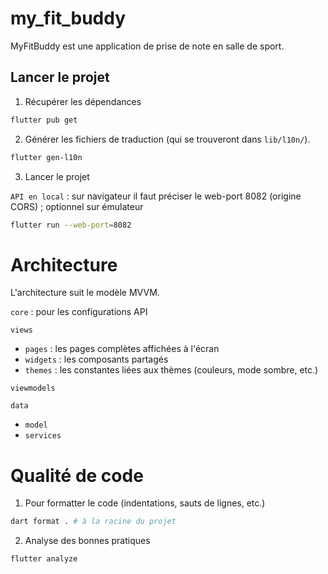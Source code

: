 # my_fit_buddy

MyFitBuddy est une application de prise de note en salle de sport.

## Lancer le projet

1. Récupérer les dépendances 
```sh
flutter pub get
```

2. Générer les fichiers de traduction (qui se trouveront dans `lib/l10n/`).
```sh
flutter gen-l10n
```

3. Lancer le projet 

`API en local` : sur navigateur il faut préciser le web-port 8082 (origine CORS) ; optionnel sur émulateur
```sh
flutter run --web-port=8082
```

# Architecture

L'architecture suit le modèle MVVM.

`core` : pour les configurations API 

`views` 
- `pages` : les pages complètes affichées à l'écran
- `widgets` : les composants partagés
- `themes` : les constantes liées aux thèmes (couleurs, mode sombre, etc.)

`viewmodels`

`data`
- `model`
- `services`


# Qualité de code

1. Pour formatter le code (indentations, sauts de lignes, etc.)
```sh
dart format . # à la racine du projet
```
2. Analyse des bonnes pratiques
```sh
flutter analyze
```
